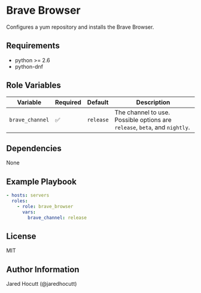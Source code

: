 Brave Browser
=============

Configures a yum repository and installs the Brave Browser.

Requirements
------------

- python >= 2.6
- python-dnf

Role Variables
--------------

| Variable        | Required | Default   | Description                                                                |
| --------------- | -------- | --------- | -------------------------------------------------------------------------- |
| `brave_channel` | &#9989;  | `release` | The channel to use. Possible options are `release`, `beta`, and `nightly`. |

Dependencies
------------

None

Example Playbook
----------------

```yaml
- hosts: servers
  roles:
    - role: brave_browser
      vars:
        brave_channel: release
```

License
-------

MIT

Author Information
------------------

Jared Hocutt (@jaredhocutt)
